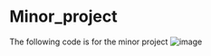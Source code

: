 # Minor_project
The following code is for the minor project
![image](https://user-images.githubusercontent.com/97399043/227794710-fe733f5b-d25e-4ddd-9865-9b616a2b91e6.png)
